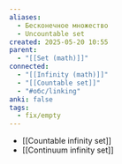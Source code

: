 ```yaml
---
aliases:
  - Бесконечное множество
  - Uncountable set
created: 2025-05-20 10:55
parent:
  - "[[Set (math)]]"
connected:
  - "[[Infinity (math)]]"
  - "[[Countable set]]"
  - "#обс/linking"
anki: false
tags:
  - fix/empty
---
```


- [[Countable infinity set]]
- [[Continuum infinity set]]






